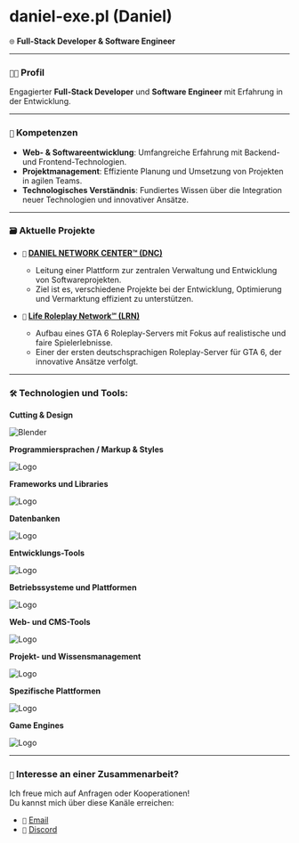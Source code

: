 # daniel-exe.pl (Daniel)
` 🌐 ` **Full-Stack Developer & Software Engineer**

---

### ` 👨‍💻 ` Profil
Engagierter **Full-Stack Developer** und **Software Engineer** mit Erfahrung in der Entwicklung.

---

### ` 🚀 ` Kompetenzen
- **Web- & Softwareentwicklung**: Umfangreiche Erfahrung mit Backend- und Frontend-Technologien.
- **Projektmanagement**: Effiziente Planung und Umsetzung von Projekten in agilen Teams.
- **Technologisches Verständnis**: Fundiertes Wissen über die Integration neuer Technologien und innovativer Ansätze.

---

### ` 🗃️ ` Aktuelle Projekte
- **` 📂 ` [DANIEL NETWORK CENTER™ (DNC)](https://github.com/DANIEL-NETWORK-CENTER/)**  
  - Leitung einer Plattform zur zentralen Verwaltung und Entwicklung von Softwareprojekten.
  - Ziel ist es, verschiedene Projekte bei der Entwicklung, Optimierung und Vermarktung effizient zu unterstützen.

- **` 📂 ` [Life Roleplay Network℠ (LRN)](https://github.com/Life-Roleplay-Network)**  
  - Aufbau eines GTA 6 Roleplay-Servers mit Fokus auf realistische und faire Spielerlebnisse.
  - Einer der ersten deutschsprachigen Roleplay-Server für GTA 6, der innovative Ansätze verfolgt.

---

### ` 🛠️ ` Technologien und Tools:

**Cutting & Design**

![Blender](https://skillicons.dev/icons?i=ps,ae,pr,au,ai,figma)

**Programmiersprachen / Markup & Styles**

![Logo](https://skillicons.dev/icons?i=css,html,js,ts,python,lua,go)

**Frameworks und Libraries**

![Logo](https://skillicons.dev/icons?i=react,prisma,nextjs,nodejs,expressjs,discordjs,bots)

**Datenbanken**

![Logo](https://skillicons.dev/icons?i=postgresql,mysql,mongodb,sqlite)

**Entwicklungs-Tools**

![Logo](https://skillicons.dev/icons?i=git,bash,npm,visualstudio,vscode,pycharm,idea)

**Betriebssysteme und Plattformen**

![Logo](https://skillicons.dev/icons?i=nginx,debian,docker,windows)

**Web- und CMS-Tools**

![Logo](https://skillicons.dev/icons?i=wordpress)

**Projekt- und Wissensmanagement**

![Logo](https://skillicons.dev/icons?i=notion,stackoverflow)

**Spezifische Plattformen**

![Logo](https://skillicons.dev/icons?i=github,discord)

**Game Engines**

![Logo](https://skillicons.dev/icons?i=unreal)

---

### ` 🤝 ` Interesse an einer Zusammenarbeit?
Ich freue mich auf Anfragen oder Kooperationen!  
Du kannst mich über diese Kanäle erreichen:  
- ` 📧 ` [Email](mailto:contact@danielnetworkcenter.com)  
- ` 💬 ` [Discord](http://discord.danielnetworkcenter.com)
